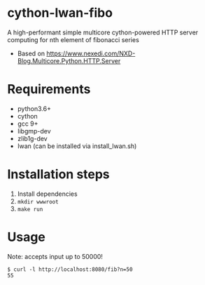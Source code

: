 # cython-lwan-fibo
A high-performant simple multicore cython-powered HTTP server computing for nth element of fibonacci series
- Based on https://www.nexedi.com/NXD-Blog.Multicore.Python.HTTP.Server

# Requirements

- python3.6+
- cython
- gcc 9+
- libgmp-dev
- zlib1g-dev
- lwan (can be installed via install_lwan.sh)

# Installation steps
1) Install dependencies
2) `mkdir wwwroot`
3) `make run`

# Usage
Note: accepts input up to 50000!
```
$ curl -l http://localhost:8080/fib?n=50
55
```
